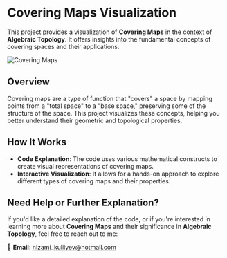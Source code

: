 # Covering Maps Visualization

This project provides a visualization of **Covering Maps** in the context of **Algebraic Topology**. It offers insights into the fundamental concepts of covering spaces and their applications.

![Covering Maps](https://github.com/user-attachments/assets/c9527b9a-b6c7-410c-b193-fe00f3257de8)

## Overview

Covering maps are a type of function that "covers" a space by mapping points from a "total space" to a "base space," preserving some of the structure of the space. This project visualizes these concepts, helping you better understand their geometric and topological properties.

## How It Works

- **Code Explanation**: The code uses various mathematical constructs to create visual representations of covering maps.
- **Interactive Visualization**: It allows for a hands-on approach to explore different types of covering maps and their properties.

## Need Help or Further Explanation?

If you'd like a detailed explanation of the code, or if you're interested in learning more about **Covering Maps** and their significance in **Algebraic Topology**, feel free to reach out to me:

📧 **Email**: [nizami_kuliiyev@hotmail.com](mailto:nizami_kuliiyev@hotmail.com)
